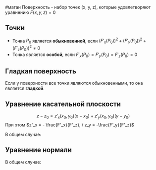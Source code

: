 #матан 
Поверхность - набор точек (x, y, z), которые удовлетворяют уравнению $F(x, y, z) = 0$
## Точки
- Точка $P_0$ является **обыкновенной**, если $(F'_x(P_0))^2 + (F'_y(P_0))^2  + (F'_z(P_0))^2\neq 0$
- Точка является **особой**, если $F'_x(P_0) = F'_y(P_0) = F'_z(P_0) = 0$
## Гладкая поверхность
Если у поверхности все точки являются обыкновенными, то она является **гладкой**.
## Уравнение касательной плоскости
$$z - z_0 = z'_x(x_0, y_0)(x - x_0) + z'_y(x_0, y_0)(y - y_0)$$
При этом $z'_x = - \frac{F'_x}{F'_z}, \ z_y = -\frac{F'_y}{F'_z}$

В общем случае: $$$$
## Уравнение нормали
В общем случае: $$$$